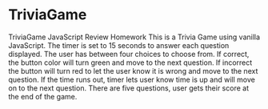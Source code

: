 # TriviaGame
TriviaGame JavaScript Review Homework
This is a Trivia Game using vanilla JavaScript. The timer is set to 15 seconds to answer each question displayed. The user has between four choices to choose from. If correct, the button color will turn green and move to the next question. If incorrect the button will turn red to let the user know it is wrong and move to the next question. If the time runs out, timer lets user know time is up and will move on to the next question. There are five questions, user gets their score at the end of the game. 
